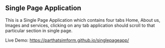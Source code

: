 ## Single Page Application

This is a Single Page Application which contains four tabs Home, About us, Images and services, clicking on any tab application should scroll to that particular section in single page.

Live Demo: https://parthatsimform.github.io/singlepageapp/
